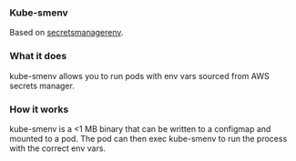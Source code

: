 ### Kube-smenv

Based on [secretsmanagerenv](https://github.com/cgetzen/secretsmanagerenv).

### What it does
kube-smenv allows you to run pods with env vars sourced from AWS secrets manager.

### How it works
kube-smenv is a <1 MB binary that can be written to a configmap and mounted to a pod. The pod can then exec kube-smenv to run the process with the correct env vars.
